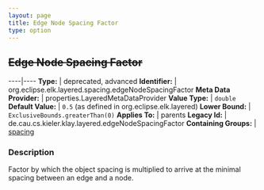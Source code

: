 ```yaml
---
layout: page
title: Edge Node Spacing Factor
type: option
---
```

## ~~Edge Node Spacing Factor~~

----|----
**Type:** | deprecated, advanced
**Identifier:** | org.eclipse.elk.layered.spacing.edgeNodeSpacingFactor
**Meta Data Provider:** | properties.LayeredMetaDataProvider
**Value Type:** | `double`
**Default Value:** | `0.5` (as defined in org.eclipse.elk.layered)
**Lower Bound:** | `ExclusiveBounds.greaterThan(0)`
**Applies To:** | parents
**Legacy Id:** | de.cau.cs.kieler.klay.layered.edgeNodeSpacingFactor
**Containing Groups:** | [spacing](org-eclipse-elk-layered-spacing)

### Description

Factor by which the object spacing is multiplied to arrive at the minimal spacing between an edge and a node.
